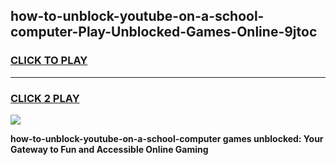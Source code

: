 
## how-to-unblock-youtube-on-a-school-computer-Play-Unblocked-Games-Online-9jtoc
<h3>
<a href="https://premium76.site?title=how-to-unblock-youtube-on-a-school-computer&ref=25A">CLICK TO PLAY</a></h3>
<hr>

<h3>
<a href="https://premium76.site?title=how-to-unblock-youtube-on-a-school-computer&ref=25A">CLICK 2 PLAY</a>
  
</h3>

<a href="https://premium76.site?title=how-to-unblock-youtube-on-a-school-computer&ref=25A"><img src="https://clearcache.store/games.png"></a>


**how-to-unblock-youtube-on-a-school-computer games unblocked: Your Gateway to Fun and Accessible Online Gaming**
